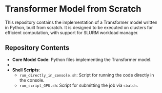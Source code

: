 # Transformer Model from Scratch

This repository contains the implementation of a Transformer model written in Python, built from scratch. It is designed to be executed on clusters for efficient computation, with support for SLURM workload manager.

## Repository Contents
- **Core Model Code**: Python files implementing the Transformer model.
- 
- **Shell Scripts**:
  - `run_directly_in_console.sh`: Script for running the code directly in the console.
  - `run_script_GPU.sh`: Script for submitting the job via `sbatch`.

